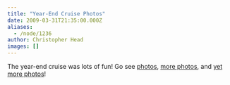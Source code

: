 ```yaml
---
title: "Year-End Cruise Photos"
date: 2009-03-31T21:35:00.000Z
aliases:
  - /node/1236
author: Christopher Head
images: []
---
```


<div class="field field-name-body field-type-text-with-summary field-label-hidden"><div class="field-items"><div class="field-item even"><p>The year-end cruise was lots of fun! Go see <a href="https://facebook.com/album.php?aid=2257178&amp;id=21005258&amp;l=16b2180194">photos</a>, <a href="https://facebook.com/album.php?aid=2257183&amp;id=21005258&amp;l=2e197e1f61">more photos</a>, and <a href="https://facebook.com/album.php?aid=2257184&amp;id=21005258&amp;l=bf3b2f9046">yet more photos</a>!</p>
</div></div></div>    <footer>
          </footer>
